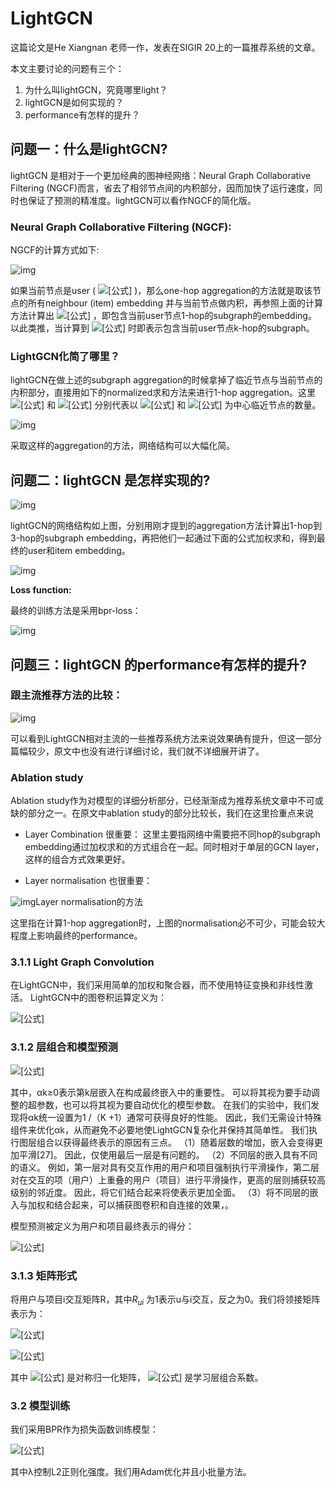 # LightGCN

这篇论文是He Xiangnan 老师一作，发表在SIGIR 20上的一篇推荐系统的文章。

本文主要讨论的问题有三个：

1. 为什么叫lightGCN，究竟哪里light？
2. lightGCN是如何实现的？
3. performance有怎样的提升？

## 问题一：什么是lightGCN?

lightGCN 是相对于一个更加经典的图神经网络：Neural Graph Collaborative Filtering (NGCF)而言，省去了相邻节点间的内积部分，因而加快了运行速度，同时也保证了预测的精准度。lightGCN可以看作NGCF的简化版。

### **Neural Graph Collaborative Filtering (NGCF):**

NGCF的计算方式如下:

![img](https://pic3.zhimg.com/80/v2-b2a6319c1ce8207d5ddd248bb8e2bb46_720w.jpg)

如果当前节点是user ( ![[公式]](https://www.zhihu.com/equation?tex=e_u%5E%7B%280%29%7D) )，那么one-hop aggregation的方法就是取该节点的所有neighbour (item) embedding 并与当前节点做内积，再参照上面的计算方法计算出 ![[公式]](https://www.zhihu.com/equation?tex=e_u%5E%7B%281%29%7D) ，即包含当前user节点1-hop的subgraph的embedding。 以此类推，当计算到 ![[公式]](https://www.zhihu.com/equation?tex=e_u%5E%7B%28k%29%7D) 时即表示包含当前user节点k-hop的subgraph。

### **LightGCN化简了哪里？**

lightGCN在做上述的subgraph aggregation的时候拿掉了临近节点与当前节点的内积部分，直接用如下的normalized求和方法来进行1-hop aggregation。这里 ![[公式]](https://www.zhihu.com/equation?tex=%5Cmathcal%7BN%7D_u) 和 ![[公式]](https://www.zhihu.com/equation?tex=%5Cmathcal%7BN%7D_i) 分别代表以 ![[公式]](https://www.zhihu.com/equation?tex=u) 和 ![[公式]](https://www.zhihu.com/equation?tex=i) 为中心临近节点的数量。

![img](https://pic2.zhimg.com/80/v2-8bff67ae18e64b3f22a0a21ddf8908d9_720w.jpg)

采取这样的aggregation的方法，网络结构可以大幅化简。

## 问题二：lightGCN 是怎样实现的?

![img](https://pic2.zhimg.com/80/v2-c55e97f70743eee133893b5ec5a15d8d_720w.jpg)

lightGCN的网络结构如上图，分别用刚才提到的aggregation方法计算出1-hop到3-hop的subgraph embedding，再把他们一起通过下面的公式加权求和，得到最终的user和item embedding。

![img](https://pic3.zhimg.com/80/v2-5904c39a030ea4d1107fd4ff8442e73a_720w.jpg)

**Loss function:**

最终的训练方法是采用bpr-loss：

![img](https://pic3.zhimg.com/80/v2-0ff04caec8ce53750b84a91cebeb83ba_720w.png)

## 问题三：lightGCN 的performance有怎样的提升?

### **跟主流推荐方法的比较：**

![img](https://pic4.zhimg.com/80/v2-a2b60cb08a54ccf15fad816ec0961ee7_720w.jpg)

可以看到LightGCN相对主流的一些推荐系统方法来说效果确有提升，但这一部分篇幅较少，原文中也没有进行详细讨论，我们就不详细展开讲了。

### **Ablation study**

Ablation study作为对模型的详细分析部分，已经渐渐成为推荐系统文章中不可或缺的部分之一。在原文中ablation study的部分比较长，我们在这里捡重点来说

- Layer Combination 很重要： 这里主要指网络中需要把不同hop的subgraph embedding通过加权求和的方式组合在一起。同时相对于单层的GCN layer，这样的组合方式效果更好。



- Layer normalisation 也很重要：

![img](https://pic4.zhimg.com/80/v2-1a61a94cdbcf0357dbd0d56bea7c226f_720w.jpg)Layer normalisation的方法

这里指在计算1-hop aggregation时，上图的normalisation必不可少，可能会较大程度上影响最终的performance。



### 3.1.1 Light Graph Convolution

在LightGCN中，我们采用简单的加权和聚合器，而不使用特征变换和非线性激活。 LightGCN中的图卷积运算定义为：

![[公式]](https://www.zhihu.com/equation?tex=+e%5E%7B%28k%2B1%29%7D_u+%3D%5Csum_%7Bi+%5Cin+N_u%7D%5Cfrac%7B1%7D%7B%5Csqrt%7B%7CN_u%7C%7CN_i%7C%7D%7D+e%5E%7B%28k%29%7D_i%5C%5Ce%5E%7B%28k%2B1%29%7D_i+%3D%5Csum_%7Bu+%5Cin+N_i%7D%5Cfrac%7B1%7D%7B%5Csqrt%7B%7CN_u%7C%7CN_i%7C%7D%7D+e%5E%7B%28k%29%7D_u+)

### 3.1.2 层组合和模型预测

![[公式]](https://www.zhihu.com/equation?tex=e_u+%3D+%5Csum%5EK_%7Bk%3D0%7D+%CE%B1_ke%5E%7B%28k%29%7D_u+%3B+%5C%5C+ei+%3D+%5Csum%5EK_%7Bk%3D0%7D+%CE%B1_ke%5E%7B%28k%29%7D_i)

其中，αk≥0表示第k层嵌入在构成最终嵌入中的重要性。 可以将其视为要手动调整的超参数，也可以将其视为要自动优化的模型参数。 在我们的实验中，我们发现将αk统一设置为1 /（K +1）通常可获得良好的性能。 因此，我们无需设计特殊组件来优化αk，从而避免不必要地使LightGCN复杂化并保持其简单性。 我们执行图层组合以获得最终表示的原因有三点。 （1）随着层数的增加，嵌入会变得更加平滑[27]。 因此，仅使用最后一层是有问题的。 （2）不同层的嵌入具有不同的语义。 例如，第一层对具有交互作用的用户和项目强制执行平滑操作，第二层对在交互的项（用户）上重叠的用户（项目）进行平滑操作，更高的层则捕获较高级别的邻近度。 因此，将它们结合起来将使表示更加全面。 （3）将不同层的嵌入与加权和结合起来，可以捕获图卷积和自连接的效果，。

模型预测被定义为用户和项目最终表示的得分：

![[公式]](https://www.zhihu.com/equation?tex=%5Chat%7By%7D_%7Bui%7D+%3D+e%5ET+_u+e_i+)

### 3.1.3 矩阵形式

将用户与项目i交互矩阵R，其中$R_{ui}$ 为1表示u与i交互，反之为0。我们将领接矩阵表示为：

![[公式]](https://www.zhihu.com/equation?tex=A%3D%5Cbegin%7Bpmatrix%7D+0+%26+R%5C%5C+R%5ET+%26+0+%5Cend%7Bpmatrix%7D)

![[公式]](https://www.zhihu.com/equation?tex=E+%3D+%CE%B1_0E%280%29+%2B+%CE%B1_1E%281%29+%2B+%CE%B1_2E%282%29+%2B+...+%2B+%CE%B1_KE%28K%29%5C%5C+%3D+%CE%B1_0E%280%29+%2B+%CE%B1_1+%CB%9CAE%280%29+%2B+%CE%B1_2+%CB%9CA+2+E%280%29+%2B+...+%2B+%CE%B1_K+%CB%9CA+E%280%29)

其中 ![[公式]](https://www.zhihu.com/equation?tex=%5Cwidetilde%7BA%7D%3D+D%5E%7B-%5Cfrac%7B1%7D+%7B2%7D%7D+AD%5E%7B-%5Cfrac%7B1%7D+%7B2%7D%7D) 是对称归一化矩阵， ![[公式]](https://www.zhihu.com/equation?tex=%5Calpha) 是学习层组合系数。

### 3.2 模型训练

我们采用BPR作为损失函数训练模型：

![[公式]](https://www.zhihu.com/equation?tex=L_%7BBPR%7D+%3D+%E2%88%92+%5Csum%5EM_%7Bu%3D1%7D%5Csum_%7Bi%5Cin+N_u%7D%5Csum_%7Bj+%5Cnotin+N_u%7D+ln%CF%83%28+%5Chat%7By%7D_%7Bui%7D+%E2%88%92+%5Chat%7By%7D_%7Buj%7D+%29+%2B+%CE%BB%7C%7CE%280%29+%7C%7C2)

其中λ控制L2正则化强度。我们用Adam优化并且小批量方法。